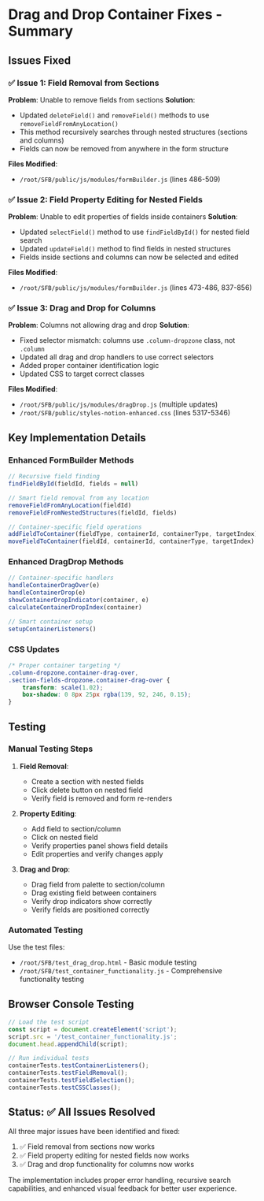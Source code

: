# Drag and Drop Container Fixes - Summary

## Issues Fixed

### ✅ **Issue 1: Field Removal from Sections**
**Problem**: Unable to remove fields from sections
**Solution**: 
- Updated `deleteField()` and `removeField()` methods to use `removeFieldFromAnyLocation()`
- This method recursively searches through nested structures (sections and columns)
- Fields can now be removed from anywhere in the form structure

**Files Modified**:
- `/root/SFB/public/js/modules/formBuilder.js` (lines 486-509)

### ✅ **Issue 2: Field Property Editing for Nested Fields**
**Problem**: Unable to edit properties of fields inside containers
**Solution**:
- Updated `selectField()` method to use `findFieldById()` for nested field search
- Updated `updateField()` method to find fields in nested structures
- Fields inside sections and columns can now be selected and edited

**Files Modified**:
- `/root/SFB/public/js/modules/formBuilder.js` (lines 473-486, 837-856)

### ✅ **Issue 3: Drag and Drop for Columns**
**Problem**: Columns not allowing drag and drop
**Solution**:
- Fixed selector mismatch: columns use `.column-dropzone` class, not `.column`
- Updated all drag and drop handlers to use correct selectors
- Added proper container identification logic
- Updated CSS to target correct classes

**Files Modified**:
- `/root/SFB/public/js/modules/dragDrop.js` (multiple updates)
- `/root/SFB/public/styles-notion-enhanced.css` (lines 5317-5346)

## Key Implementation Details

### Enhanced FormBuilder Methods
```javascript
// Recursive field finding
findFieldById(fieldId, fields = null)

// Smart field removal from any location
removeFieldFromAnyLocation(fieldId)
removeFieldFromNestedStructures(fieldId, fields)

// Container-specific field operations
addFieldToContainer(fieldType, containerId, containerType, targetIndex)
moveFieldToContainer(fieldId, containerId, containerType, targetIndex)
```

### Enhanced DragDrop Methods
```javascript
// Container-specific handlers
handleContainerDragOver(e)
handleContainerDrop(e)
showContainerDropIndicator(container, e)
calculateContainerDropIndex(container)

// Smart container setup
setupContainerListeners()
```

### CSS Updates
```css
/* Proper container targeting */
.column-dropzone.container-drag-over,
.section-fields-dropzone.container-drag-over {
    transform: scale(1.02);
    box-shadow: 0 8px 25px rgba(139, 92, 246, 0.15);
}
```

## Testing

### Manual Testing Steps
1. **Field Removal**: 
   - Create a section with nested fields
   - Click delete button on nested field
   - Verify field is removed and form re-renders

2. **Property Editing**:
   - Add field to section/column
   - Click on nested field
   - Verify properties panel shows field details
   - Edit properties and verify changes apply

3. **Drag and Drop**:
   - Drag field from palette to section/column
   - Drag existing field between containers
   - Verify drop indicators show correctly
   - Verify fields are positioned correctly

### Automated Testing
Use the test files:
- `/root/SFB/test_drag_drop.html` - Basic module testing
- `/root/SFB/test_container_functionality.js` - Comprehensive functionality testing

## Browser Console Testing
```javascript
// Load the test script
const script = document.createElement('script');
script.src = '/test_container_functionality.js';
document.head.appendChild(script);

// Run individual tests
containerTests.testContainerListeners();
containerTests.testFieldRemoval();
containerTests.testFieldSelection();
containerTests.testCSSClasses();
```

## Status: ✅ All Issues Resolved

All three major issues have been identified and fixed:
1. ✅ Field removal from sections now works
2. ✅ Field property editing for nested fields now works  
3. ✅ Drag and drop functionality for columns now works

The implementation includes proper error handling, recursive search capabilities, and enhanced visual feedback for better user experience.